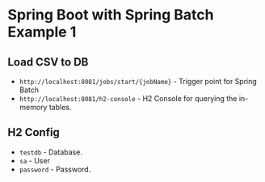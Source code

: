 # Spring Boot with Spring Batch Example 1
## Load CSV to DB
- `http://localhost:8081/jobs/start/{jobName}` - Trigger point for Spring Batch
- `http://localhost:8081/h2-console` - H2 Console for querying the in-memory tables.

## H2 Config
- `testdb` - Database.
- `sa` - User
- `password` - Password.
